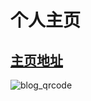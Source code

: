 # 个人主页
  
## **[主页地址](https://dualluck.github.io/)**

![blog_qrcode](https://dualluck.github.io/postAssets/img/blog_qrcode.png "个人博客二维码")



